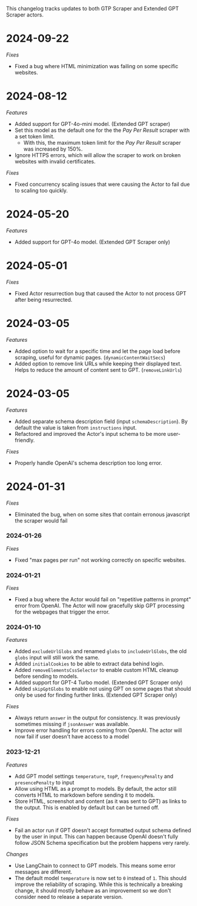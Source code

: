This changelog tracks updates to both GTP Scraper and Extended GPT Scraper actors.

# 2024-09-22
*Fixes*
- Fixed a bug where HTML minimization was failing on some specific websites.

# 2024-08-12
*Features*
- Added support for GPT-4o-mini model. (Extended GPT scraper)
- Set this model as the default one for the the *Pay Per Result* scraper with a set token limit.
  - With this, the maximum token limit for the *Pay Per Result* scraper was increased by 150%.
- Ignore HTTPS errors, which will allow the scraper to work on broken websites with invalid certificates.

*Fixes*
- Fixed concurrency scaling issues that were causing the Actor to fail due to scaling too quickly.

# 2024-05-20
*Features*
- Added support for GPT-4o model. (Extended GPT Scraper only)

# 2024-05-01
*Fixes*
- Fixed Actor resurrection bug that caused the Actor to not process GPT after being resurrected.

# 2024-03-05
*Features*
- Added option to wait for a specific time and let the page load before scraping, useful for dynamic pages. (`dynamicContentWaitSecs`)
- Added option to remove link URLs while keeping their displayed text. Helps to reduce the amount of content sent to GPT. (`removeLinkUrls`)

# 2024-03-05
*Features*
- Added separate schema description field (input `schemaDescription`). By default the value is taken from `instructions` input.
- Refactored and improved the Actor's input schema to be more user-friendly.

*Fixes*
- Properly handle OpenAI's schema description too long error.

# 2024-01-31
*Fixes*
- Eliminated the bug, when on some sites that contain erronous javascript the scraper would fail

### 2024-01-26
*Fixes*
- Fixed "max pages per run" not working correctly on specific websites.

### 2024-01-21
*Fixes*
- Fixed a bug where the Actor would fail on "repetitive patterns in prompt" error from OpenAI. The Actor will now gracefully skip GPT processing for the webpages that trigger the error.

### 2024-01-10
*Features*
- Added `excludeUrlGlobs` and renamed `globs` to `includeUrlGlobs`, the old `globs` input will still work the same.
- Added `initialCookies` to be able to extract data behind login.
- Added `removeElementsCssSelector` to enable custom HTML cleanup before sending to models.
- Added support for GPT-4 Turbo model. (Extended GPT Scraper only)
- Added `skipGptGlobs` to enable not using GPT on some pages that should only be used for finding further links. (Extended GPT Scraper only)

*Fixes*
- Always return `answer` in the output for consistency. It was previously sometimes missing if `jsonAnswer` was available.
- Improve error handling for errors coming from OpenAI. The actor will now fail if user doesn't have access to a model

### 2023-12-21
*Features*
- Add GPT model settings `temperature`, `topP`, `frequencyPenalty` and `presencePenalty` to input
- Allow using HTML as a prompt to models. By default, the actor still converts HTML to markdown before sending it to models.
- Store HTML, screenshot and content (as it was sent to GPT) as links to the output. This is enabled by default but can be turned off.

*Fixes*
- Fail an actor run if GPT doesn't accept formatted output schema defined by the user in input. This can happen because OpenAI doesn't fully follow JSON Schema specification but the problem happens very rarely.

*Changes*
- Use LangChain to connect to GPT models. This means some error messages are different.
- The default model `temperature` is now set to `0` instead of `1`. This should improve the reliability of scraping. While this is technically a breaking change, it should mostly behave as an improvement so we don't consider need to release a separate version.
